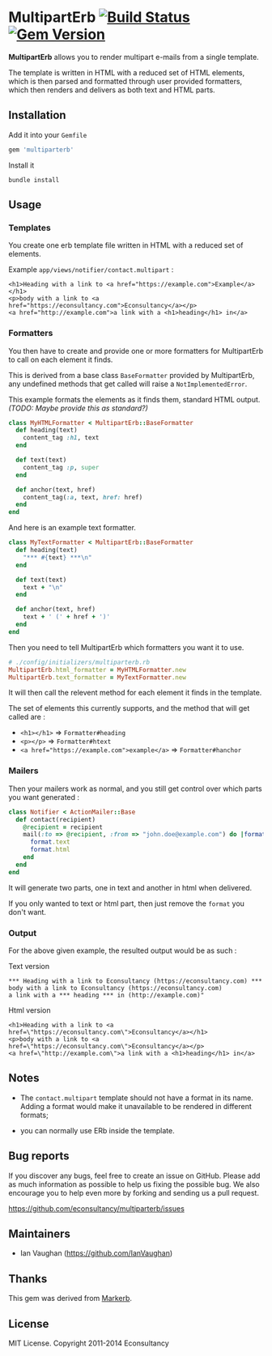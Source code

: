 # MultipartErb [![Build Status](https://travis-ci.org/econsultancy/multiparterb.svg?branch=master)](https://travis-ci.org/econsultancy/multiparterb) [![Gem Version](https://badge.fury.io/rb/multiparterb.svg)](http://badge.fury.io/rb/multiparterb) 

**MultipartErb** allows you to render multipart e-mails from a single template.

The template is written in HTML with a reduced set of HTML elements,
which is then parsed and formatted through user provided formatters,
which then renders and delivers as both text and HTML parts.

## Installation

Add it into your `Gemfile`

```ruby
gem 'multiparterb'
```

Install it

```console
bundle install
```

## Usage

### Templates

You create one erb template file written in HTML with a reduced set of elements.

Example `app/views/notifier/contact.multipart` :

```erb
<h1>Heading with a link to <a href="https://example.com">Example</a></h1>
<p>body with a link to <a href="https://econsultancy.com">Econsultancy</a></p>
<a href="http://example.com">a link with a <h1>heading</h1> in</a>
```

### Formatters

You then have to create and provide one or more formatters for MultipartErb to call on each element it finds.

This is derived from a base class `BaseFormatter` provided by MultipartErb, any undefined methods that get called will raise a `NotImplementedError`.

This example formats the elements as it finds them, standard HTML output. _(TODO: Maybe provide this as standard?)_

```ruby
class MyHTMLFormatter < MultipartErb::BaseFormatter
  def heading(text)
    content_tag :h1, text
  end

  def text(text)
    content_tag :p, super
  end

  def anchor(text, href)
    content_tag(:a, text, href: href)
  end
end
```

And here is an example text formatter.

```ruby
class MyTextFormatter < MultipartErb::BaseFormatter
  def heading(text)
    "*** #{text} ***\n"
  end

  def text(text)
    text + "\n"
  end

  def anchor(text, href)
    text + ' (' + href + ')'
  end
end
```

Then you need to tell MultipartErb which formatters you want it to use.

```ruby
# ./config/initializers/multiparterb.rb
MultipartErb.html_formatter = MyHTMLFormatter.new
MultipartErb.text_formatter = MyTextFormatter.new
```

It will then call the relevent method for each element it finds in the template.

The set of elements this currently supports, and the method that will get called are :

* `<h1></h1>` => `Formatter#heading`
* `<p></p>` => `Formatter#htext`
* `<a href="https://example.com">example</a>` => `Formatter#hanchor`

### Mailers

Then your mailers work as normal, and you still get control over which parts you want generated :

```ruby
class Notifier < ActionMailer::Base
  def contact(recipient)
    @recipient = recipient
    mail(:to => @recipient, :from => "john.doe@example.com") do |format|
      format.text
      format.html
    end
  end
end
```

It will generate two parts, one in text and another in html when delivered.

If you only wanted to text or html part, then just remove the `format` you don't want.


### Output

For the above given example, the resulted output would be as such :

Text version

```
*** Heading with a link to Econsultancy (https://econsultancy.com) ***
body with a link to Econsultancy (https://econsultancy.com)
a link with a *** heading *** in (http://example.com)"
```

Html version

```
<h1>Heading with a link to <a href=\"https://econsultancy.com\">Econsultancy</a></h1>
<p>body with a link to <a href=\"https://econsultancy.com\">Econsultancy</a></p>
<a href=\"http://example.com\">a link with a <h1>heading</h1> in</a>
```

## Notes

* The `contact.multipart` template should not have a format in its name. Adding a format would make it unavailable to be rendered in different formats;

* you can normally use ERb inside the template.


## Bug reports

If you discover any bugs, feel free to create an issue on GitHub. Please add as much information as
possible to help us fixing the possible bug. We also encourage you to help even more by forking and
sending us a pull request.

https://github.com/econsultancy/multiparterb/issues

## Maintainers

* Ian Vaughan (https://github.com/IanVaughan)

## Thanks

This gem was derived from [Markerb](https://github.com/plataformatec/markerb).

## License

MIT License. Copyright 2011-2014 Econsultancy
